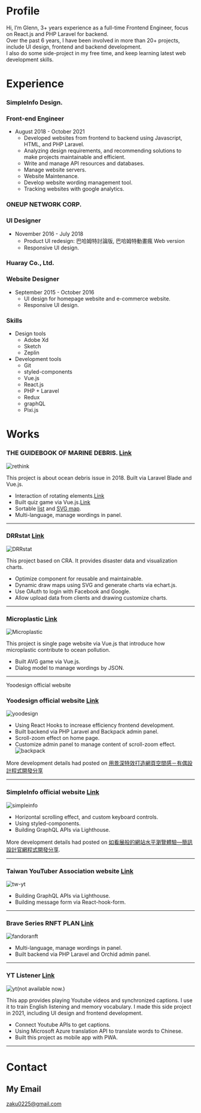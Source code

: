 # Profile
Hi, I’m Glenn, 3+ years experience as a full-time Frontend Engineer, focus on React.js and PHP Laravel for backend.<br />
Over the past 6 years, I have been involved in more than 20+ projects, include UI design, frontend and backend development.<br />
I also do some side-project in my free time, and keep learning latest web development skills.


# Experience

### SimpleInfo Design.
### Front-end Engineer
- August 2018 - October 2021
  - Developed websites from frontend to backend using Javascript, HTML, and PHP Laravel.
  - Analyzing design requirements, and recommending solutions to make projects maintainable and efficient.
  - Write and manage API resources and databases.
  - Manage website servers.
  - Website Maintenance.
  - Develop website wording management tool.
  - Tracking websites with google analytics.
  
### ONEUP NETWORK CORP. 
### UI Designer
- November 2016 - July 2018
  - Product UI redesign: 巴哈姆特討論版, 巴哈姆特動畫瘋 Web version
  - Responsive UI design.

### Huaray Co., Ltd.
### Website Designer
- September 2015 - October 2016
  - UI design for homepage website and e-commerce website.
  - Responsive UI design.

### Skills
- Design tools
  - Adobe Xd
  - Sketch
  - Zeplin
- Development tools
  - Git 
  - styled-components
  - Vue.js
  - React.js
  - PHP + Laravel
  - Redux
  - graphQL
  - Pixi.js

# Works
### THE GUIDEBOOK OF MARINE DEBRIS. [Link](http://oceantrash.rethinktw.org/)
![rethink](https://github.com/GlennJong/portfolio-en/blob/master/images/rethink.png?raw=true "THE GUIDEBOOK OF MARINE DEBRIS.")

This project is about ocean debris issue in 2018. Built via Laravel Blade and Vue.js.
- Interaction of rotating elements.[Link](http://oceantrash.rethinktw.org/marine-debris/rubber-duck)
- Built quiz game via Vue.js.[Link](http://oceantrash.rethinktw.org/challenge-start)
- Sortable [list](http://oceantrash.rethinktw.org/) and [SVG map](http://oceantrash.rethinktw.org/zh-TW/map).
- Multi-language, manage wordings in panel.

---

### DRRstat [Link](https://drrstat.ncdr.nat.gov.tw/)
![DRRstat](https://github.com/GlennJong/portfolio-en/blob/master/images/ncdr.png?raw=true "DRRstat")

This project based on CRA. It provides disaster data and visualization charts.
- Optimize component for reusable and maintainable.
- Dynamic draw maps using SVG and generate charts via echart.js. 
- Use OAuth to login with Facebook and Google.
- Allow upload data from clients and drawing customize charts.


---
### Microplastic [Link](http://pnn.pts.org.tw/yumyum/)
![Microplastic](https://github.com/GlennJong/portfolio-en/blob/master/images/pnn.png?raw=true "Microplastic")  

This project is single page website via Vue.js that introduce how microplastic contribute to ocean pollution.
- Built AVG game via Vue.js.
- Dialog model to manage wordings by JSON.

---

Yoodesign official website


### Yoodesign official website [Link](https://yoodesign.com.tw/)
![yoodesign](https://github.com/GlennJong/portfolio-en/blob/master/images/yoodesign.png?raw=true "yoodesign")

- Using React Hooks to increase efficiency frontend development.
- Built backend via PHP Laravel and Backpack admin panel.
- Scroll-zoom effect on home page.
- Customize admin panel to manage content of scroll-zoom effect.
![backpack](https://github.com/GlennJong/portfolio-en/blob/master/images/yoodesign-back.png?raw=true "backpack")

More development details had posted on [用景深特效打造網頁空間感－有偶設計程式開發分享](https://blog.simpleinfo.cc/blog/talk/yoo-design-code-sharing)

---
### SimpleInfo official website [Link](https://www.simpleinfo.cc/)
![simpleinfo](https://github.com/GlennJong/portfolio-en/blob/master/images/simpleinfo.png?raw=true "simpleinfo")

- Horizontal scrolling effect, and custom keyboard controls.
- Using styled-components.
- Building GraphQL APIs via Lighthouse.

More development details had posted on [如看展般的網站水平瀏覽體驗—簡訊設計官網程式開發分享](https://blog.simpleinfo.cc/blog/talk/simpleinfo-official-code-sharing).

---
### Taiwan YouTuber Association website [Link](https://creatorsassociation.tw/)
![tw-yt](https://github.com/GlennJong/portfolio-en/blob/master/images/tw-yt.png?raw=true "tw-yt")

- Building GraphQL APIs via Lighthouse.
- Building message form via React-hook-form.

---
### Brave Series RNFT PLAN [Link](https://fandoranft.com/)
![fandoranft](https://github.com/GlennJong/portfolio-en/blob/master/images/fandoranft.png?raw=true "fandoranft")

- Multi-language, manage wordings in panel.
- Built backend via PHP Laravel and Orchid admin panel. 


---
### YT Listener [Link](https://ytlistener.glenn.tw/)
![yt](https://github.com/GlennJong/portfolio-en/blob/master/images/yt.png?raw=true "ytlistener")(not available now.)

This app provides playing Youtube videos and synchronized captions. I use it to train English listening and memory vocabulary.
I made this side project in 2021, including UI design and frontend development.
- Connect Youtube APIs to get captions.
- Using Microsoft Azure translation API to translate words to Chinese.
- Built this project as mobile app with PWA.


---

# Contact
## My Email
zaku0225@gmail.com
